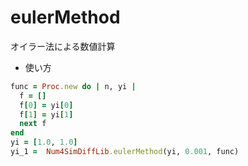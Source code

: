eulerMethod
===========
オイラー法による数値計算

* 使い方

```ruby
func = Proc.new do | n, yi |
  f = []
  f[0] = yi[0]
  f[1] = yi[1]
  next f
end
yi = [1.0, 1.0] 
yi_1 =  Num4SimDiffLib.eulerMethod(yi, 0.001, func)
```


